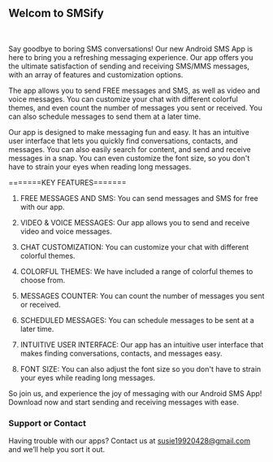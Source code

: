 ## Welcom to SMSify

<br/>
  
Say goodbye to boring SMS conversations! Our new Android SMS App is here to bring you a refreshing messaging experience. Our app offers you the ultimate satisfaction of sending and receiving SMS/MMS messages, with an array of features and customization options.

The app allows you to send FREE messages and SMS, as well as video and voice messages. You can customize your chat with different colorful themes, and even count the number of messages you sent or received. You can also schedule messages to send them at a later time.

Our app is designed to make messaging fun and easy. It has an intuitive user interface that lets you quickly find conversations, contacts, and messages. You can also easily search for content, and send and receive messages in a snap. You can even customize the font size, so you don't have to strain your eyes when reading long messages.

=======KEY FEATURES=======

1. FREE MESSAGES AND SMS: You can send messages and SMS for free with our app.


2. VIDEO & VOICE MESSAGES: Our app allows you to send and receive video and voice messages.


3. CHAT CUSTOMIZATION: You can customize your chat with different colorful themes.


4. COLORFUL THEMES: We have included a range of colorful themes to choose from.


5. MESSAGES COUNTER: You can count the number of messages you sent or received.


6. SCHEDULED MESSAGES: You can schedule messages to be sent at a later time.


7. INTUITIVE USER INTERFACE: Our app has an intuitive user interface that makes finding conversations, contacts, and messages easy.


8. FONT SIZE: You can also adjust the font size so you don't have to strain your eyes while reading long messages.


So join us, and experience the joy of messaging with our Android SMS App! Download now and start sending and receiving messages with ease.

### Support or Contact

Having trouble with our apps? Contact us at susie19920428@gmail.com and we’ll help you sort it out.
